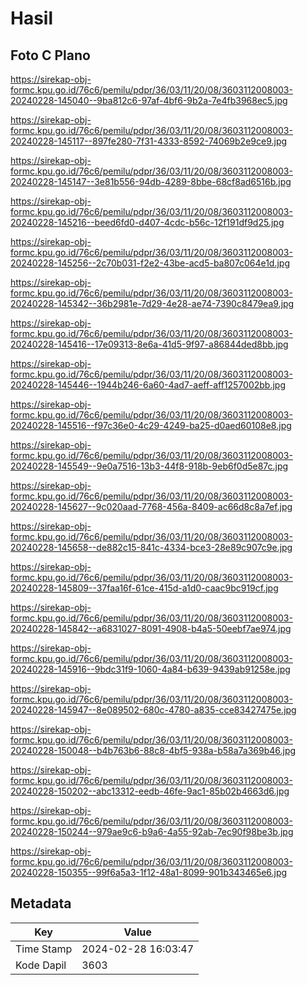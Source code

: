 # Hasil

## Foto C Plano

https://sirekap-obj-formc.kpu.go.id/76c6/pemilu/pdpr/36/03/11/20/08/3603112008003-20240228-145040--9ba812c6-97af-4bf6-9b2a-7e4fb3968ec5.jpg

https://sirekap-obj-formc.kpu.go.id/76c6/pemilu/pdpr/36/03/11/20/08/3603112008003-20240228-145117--897fe280-7f31-4333-8592-74069b2e9ce9.jpg

https://sirekap-obj-formc.kpu.go.id/76c6/pemilu/pdpr/36/03/11/20/08/3603112008003-20240228-145147--3e81b556-94db-4289-8bbe-68cf8ad6516b.jpg

https://sirekap-obj-formc.kpu.go.id/76c6/pemilu/pdpr/36/03/11/20/08/3603112008003-20240228-145216--beed6fd0-d407-4cdc-b56c-12f191df9d25.jpg

https://sirekap-obj-formc.kpu.go.id/76c6/pemilu/pdpr/36/03/11/20/08/3603112008003-20240228-145256--2c70b031-f2e2-43be-acd5-ba807c064e1d.jpg

https://sirekap-obj-formc.kpu.go.id/76c6/pemilu/pdpr/36/03/11/20/08/3603112008003-20240228-145342--36b2981e-7d29-4e28-ae74-7390c8479ea9.jpg

https://sirekap-obj-formc.kpu.go.id/76c6/pemilu/pdpr/36/03/11/20/08/3603112008003-20240228-145416--17e09313-8e6a-41d5-9f97-a86844ded8bb.jpg

https://sirekap-obj-formc.kpu.go.id/76c6/pemilu/pdpr/36/03/11/20/08/3603112008003-20240228-145446--1944b246-6a60-4ad7-aeff-aff1257002bb.jpg

https://sirekap-obj-formc.kpu.go.id/76c6/pemilu/pdpr/36/03/11/20/08/3603112008003-20240228-145516--f97c36e0-4c29-4249-ba25-d0aed60108e8.jpg

https://sirekap-obj-formc.kpu.go.id/76c6/pemilu/pdpr/36/03/11/20/08/3603112008003-20240228-145549--9e0a7516-13b3-44f8-918b-9eb6f0d5e87c.jpg

https://sirekap-obj-formc.kpu.go.id/76c6/pemilu/pdpr/36/03/11/20/08/3603112008003-20240228-145627--9c020aad-7768-456a-8409-ac66d8c8a7ef.jpg

https://sirekap-obj-formc.kpu.go.id/76c6/pemilu/pdpr/36/03/11/20/08/3603112008003-20240228-145658--de882c15-841c-4334-bce3-28e89c907c9e.jpg

https://sirekap-obj-formc.kpu.go.id/76c6/pemilu/pdpr/36/03/11/20/08/3603112008003-20240228-145809--37faa16f-61ce-415d-a1d0-caac9bc919cf.jpg

https://sirekap-obj-formc.kpu.go.id/76c6/pemilu/pdpr/36/03/11/20/08/3603112008003-20240228-145842--a6831027-8091-4908-b4a5-50eebf7ae974.jpg

https://sirekap-obj-formc.kpu.go.id/76c6/pemilu/pdpr/36/03/11/20/08/3603112008003-20240228-145916--9bdc31f9-1060-4a84-b639-9439ab91258e.jpg

https://sirekap-obj-formc.kpu.go.id/76c6/pemilu/pdpr/36/03/11/20/08/3603112008003-20240228-145947--8e089502-680c-4780-a835-cce83427475e.jpg

https://sirekap-obj-formc.kpu.go.id/76c6/pemilu/pdpr/36/03/11/20/08/3603112008003-20240228-150048--b4b763b6-88c8-4bf5-938a-b58a7a369b46.jpg

https://sirekap-obj-formc.kpu.go.id/76c6/pemilu/pdpr/36/03/11/20/08/3603112008003-20240228-150202--abc13312-eedb-46fe-9ac1-85b02b4663d6.jpg

https://sirekap-obj-formc.kpu.go.id/76c6/pemilu/pdpr/36/03/11/20/08/3603112008003-20240228-150244--979ae9c6-b9a6-4a55-92ab-7ec90f98be3b.jpg

https://sirekap-obj-formc.kpu.go.id/76c6/pemilu/pdpr/36/03/11/20/08/3603112008003-20240228-150355--99f6a5a3-1f12-48a1-8099-901b343465e6.jpg


## Metadata

| Key        | Value               |
| ---------- | ------------------- |
| Time Stamp | 2024-02-28 16:03:47 |
| Kode Dapil | 3603                |



